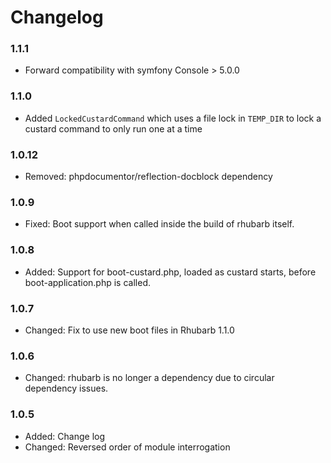# Changelog

### 1.1.1

* Forward compatibility with symfony Console > 5.0.0

### 1.1.0

* Added `LockedCustardCommand` which uses a file lock in `TEMP_DIR` to lock a custard command to only run one at a time

### 1.0.12

* Removed: phpdocumentor/reflection-docblock dependency 

### 1.0.9

* Fixed:	Boot support when called inside the build of rhubarb itself.

### 1.0.8

* Added:	Support for boot-custard.php, loaded as custard starts, before boot-application.php is called.

### 1.0.7

* Changed:	Fix to use new boot files in Rhubarb 1.1.0

### 1.0.6

* Changed:   	rhubarb is no longer a dependency due to circular dependency issues.

### 1.0.5

* Added: 	Change log
* Changed:	Reversed order of module interrogation


